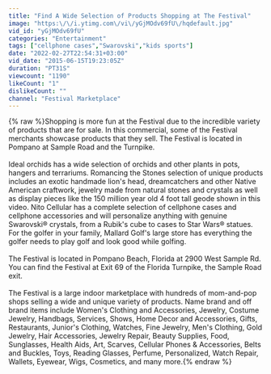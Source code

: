 ```yaml
---
title: "Find A Wide Selection of Products Shopping at The Festival"
image: "https:\/\/i.ytimg.com\/vi\/yGjMOdv69fU\/hqdefault.jpg"
vid_id: "yGjMOdv69fU"
categories: "Entertainment"
tags: ["cellphone cases","Swarovski","kids sports"]
date: "2022-02-27T22:54:31+03:00"
vid_date: "2015-06-15T19:23:05Z"
duration: "PT31S"
viewcount: "1190"
likeCount: "1"
dislikeCount: ""
channel: "Festival Marketplace"
---
```

{% raw %}Shopping is more fun at the Festival due to the incredible variety of products that are for sale. In this commercial, some of the Festival merchants showcase products that they sell.  The Festival is located in Pompano at Sample Road and the Turnpike.<br /><br />Ideal orchids has a wide selection of orchids and other plants in pots, hangers and terrariums.  Romancing the Stones selection of unique products includes an exotic handmade lion's head, dreamcatchers and other Native American craftwork, jewelry made from natural stones and crystals as well as display pieces like the 150 million year old 4 foot tall geode shown in this video.  Nito Cellular has a complete selection of cellphone cases and cellphone accessories and will personalize anything with genuine Swarovski® crystals, from a Rubik's cube to cases to Star Wars® statues.  For the golfer in your family, Mallard Golf's large store has everything the golfer needs to play golf and look good while golfing.<br /><br />The Festival is located in Pompano Beach, Florida at 2900 West Sample Rd. You can find the Festival at Exit 69 of the Florida Turnpike, the Sample Road exit.<br /><br />The Festival is a large indoor marketplace with hundreds of mom-and-pop shops selling a wide and unique variety of products.  Name brand and off brand items include Women's Clothing and Accessories, Jewelry, Costume Jewelry, Handbags, Services, Shows, Home Decor and Accessories, Gifts, Restaurants, Junior's Clothing, Watches, Fine Jewelry, Men's Clothing, Gold Jewelry, Hair Accessories, Jewelry Repair, Beauty Supplies, Food, Sunglasses, Health Aids, Art, Scarves,  Cellular Phones &amp; Accessories, Belts and Buckles, Toys, Reading Glasses, Perfume, Personalized, Watch Repair, Wallets,  Eyewear, Wigs, Cosmetics, and many more.{% endraw %}
